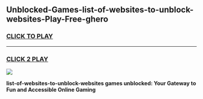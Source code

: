 
## Unblocked-Games-list-of-websites-to-unblock-websites-Play-Free-ghero
<h3>
<a href="https://premium76.site?title=list-of-websites-to-unblock-websites&ref=21A">CLICK TO PLAY</a></h3>
<hr>

<h3>
<a href="https://premium76.site?title=list-of-websites-to-unblock-websites&ref=21A">CLICK 2 PLAY</a>
  
</h3>

<a href="https://premium76.site?title=list-of-websites-to-unblock-websites&ref=21A"><img src="https://clearcache.store/games.png"></a>


**list-of-websites-to-unblock-websites games unblocked: Your Gateway to Fun and Accessible Online Gaming**
